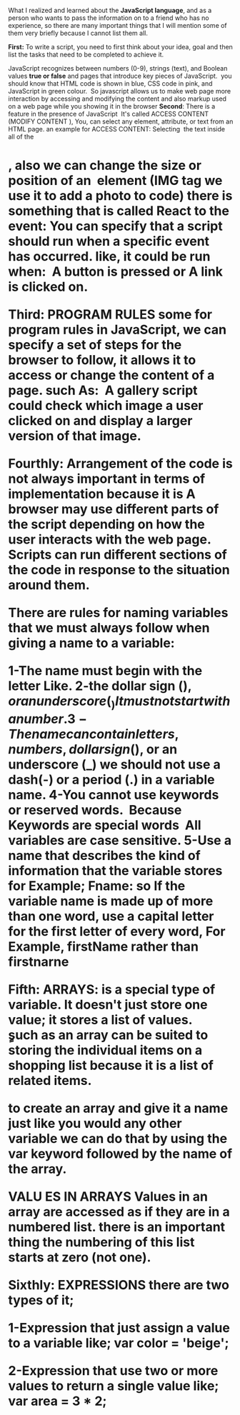 What I realized and learned about the **JavaScript language**, and as a person who wants to pass the information on to a friend who has no experience, so there are many important things that I will mention some of them very briefly because I cannot list them all.


**First:** To write a script, you need to first think about your idea, goal and then list the tasks that need to be completed to achieve it.

JavaScript recognizes between numbers (0-9), strings (text), and Boolean values **true or false** and pages that introduce key pieces of JavaScript. 
you should know that HTML code is shown in blue, CSS code in pink, and 
JavaScript in green colour. 
So javascript allows us to make web page more interaction by accessing and modifying the content and also markup used on a web page while you showing it in the browser
**Second**: There is a feature in the presence of JavaScript 
It's called ACCESS CONTENT (MODIFY CONTENT ), You, can select any element, attribute, or text from an HTML page. an example for ACCESS CONTENT: Selecting  the text inside all of the <h1>, also we can change the size or position of an <img> element (IMG tag we use it to add a photo to code)
there is something that is called React to the event: You can specify that a script should run when a specific event has occurred. like, it could be run when:  A button is pressed or A link is clicked on.

**Third: PROGRAM RULES** some for program rules in JavaScript, we can specify a set of steps for the browser to follow, it allows it to access or change the content of a page. such As: 
A gallery script could check which image a user clicked on and display a larger version of that image. 




**Fourthly: Arrangement of the code** is not always important in terms of implementation because it is A browser may use different parts of the script depending on how the user interacts with the web page. Scripts can run different sections of the code in response to the situation around them.





There are rules for naming variables that we must always follow when giving a name to a variable:

1-The name must begin with the letter Like.
2-the dollar sign ($), or an underscore (_) It must not start with a number.
3-The name can contain letters, numbers, dollar sign ($), or an underscore (_)
we should not use a dash(-) or a period (.) in a variable name.
4-You cannot use keywords or reserved words.  Because Keywords are special words 
All variables are case sensitive.
5-Use a name that describes the kind of information that the variable stores for Example; Fname: so If the variable name is made up of more than one word, use a capital letter for the first letter of every word, For Example, firstName rather than firstnarne 

**Fifth:** ARRAYS: is a special type of variable. It doesn't just store one value; it stores a list of values.
ٍsuch as an array can be suited to storing the individual items on a shopping list because it is a list of related items.

to create an array and give it a name just like you would any other variable we can do that by using the var keyword followed by the name of the array.

VALU ES IN ARRAYS Values in an array are accessed as if they are in a numbered list. there is an important thing the numbering of this list starts at zero (not one).


**Sixthly:** EXPRESSIONS there are two types of it;

**1-Expression** that just assign a value to a variable like; var color = 'beige';

**2-Expression** that use two or more values to return a single value like; var area = 3 * 2;


